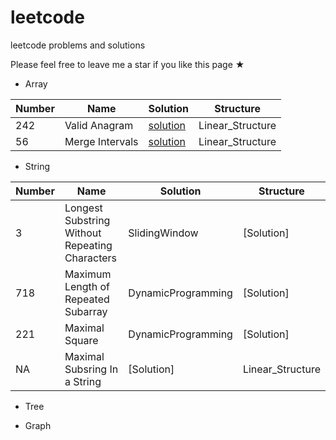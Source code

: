 # leetcode
leetcode problems and solutions

Please feel free to leave me a star if you like this page ★

* Array

|Number |Name |Solution |Structure|
|-------|-----|---------|--------|
|242    |Valid Anagram| [solution](Array/242.md)| Linear_Structure|
|56    |Merge Intervals| [solution](Array/56.md)| Linear_Structure|


* String

|Number |Name |Solution |Structure|
|-------|-----|---------|--------|
| 3   | Longest Substring Without Repeating Characters | SlidingWindow | [Solution] | Linear_Structure |
| 718   | Maximum Length of Repeated Subarray | DynamicProgramming | [Solution] | Linear_Structure |
| 221   | Maximal Square | DynamicProgramming | [Solution]|Linear_Structure  |
| NA   | Maximal Subsring In a String | [Solution]| Linear_Structure  |

* Tree

* Graph


